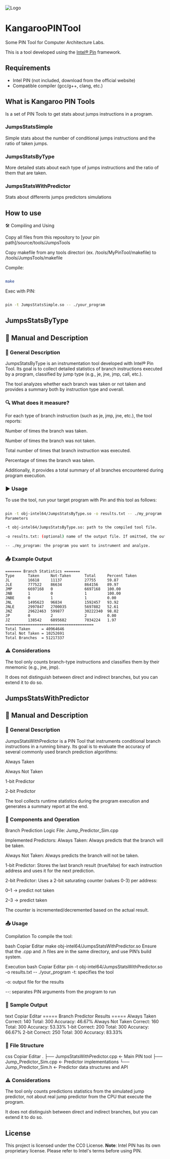 ![Logo](https://github.com/lorenpoloa/KangarooPINTools/blob/main/Logo1_1_mini%20(1).png)


# KangarooPINTool
Some PIN Tool for Computer Architecture Labs.


This is a tool developed using the [Intel® Pin](https://www.intel.com/content/www/us/en/developer/articles/tool/pin-a-dynamic-binary-instrumentation-tool.html) framework.
## Requirements

- Intel PIN (not included, download from the official website)
- Compatible compiler (gcc/g++, clang, etc.)


## What is Kangaroo PIN Tools
Is a set of PIN Tools to get stats about jumps instructions in a program.

### JumpsStatsSimple
Simple stats about the number of conditional jumps instructions and the ratio of taken jumps.

### JumpsStatsByType
More detailed stats about each type of jumps instructions and the ratio of them that are taken.

### JumpsStatsWithPredictor
Stats about differents jumps predictors simulations

## How to use

🛠️ Compiling and Using <br>

Copy all files from this repository to [your pin path]/source/tools/JumpsTools

Copy makefile from any tools directori (ex. /tools/MyPinTool/makefile) to /tools/JumpsTools/makefile

Compile:
```bash

make
```

Exec with PIN:
```bash

pin -t JumpsStatsSimple.so -- ./your_program

```


## JumpsStatsByType 
## 📘 Manual and Description

### 📝 General Description
JumpsStatsByType is an instrumentation tool developed with Intel® Pin Tool. Its goal is to collect detailed statistics of branch instructions executed by a program, classified by jump type (e.g., je, jne, jmp, call, etc.).

The tool analyzes whether each branch was taken or not taken and provides a summary both by instruction type and overall.

### 🔍 What does it measure?
For each type of branch instruction (such as je, jmp, jne, etc.), the tool reports:

Number of times the branch was taken.

Number of times the branch was not taken.

Total number of times that branch instruction was executed.

Percentage of times the branch was taken.

Additionally, it provides a total summary of all branches encountered during program execution.


### ▶️ Usage
To use the tool, run your target program with Pin and this tool as follows:

```bash

pin -t obj-intel64/JumpsStatsByType.so -o results.txt -- ./my_program
Parameters

-t obj-intel64/JumpsStatsByType.so: path to the compiled tool file.

-o results.txt: (optional) name of the output file. If omitted, the output will be shown in the console.

-- ./my_program: the program you want to instrument and analyze.
```

### 📤 Example Output

```text
======= Branch Statistics =======
Type      Taken     Not-Taken      Total     Percent Taken
JL        16618     11137          27755     59.87
JLE       777522    86634          864156    89.97
JMP       6697168   0              6697168   100.00
JNB       1         0              1         100.00
JNBE      0         1              1         0.00
JNL       1495623   96834          1592457   93.92
JNLE      2997847   2700035        5697882   52.61
JNZ       29622463  599877         30222340  98.02
JP        0         2              2         0.00
JZ        138542    6895682        7034224   1.97
=======================================
Total Taken     = 40964646
Total Not Taken = 10252691
Total Branches  = 51217337

```

### ⚠️ Considerations

The tool only counts branch-type instructions and classifies them by their mnemonic (e.g., jne, jmp).

It does not distinguish between direct and indirect branches, but you can extend it to do so.



## JumpsStatsWithPredictor 
## 📘 Manual and Description


### 📝 General Description
JumpsStatsWithPredictor is a PIN Tool that instruments conditional branch instructions in a running binary. Its goal is to evaluate the accuracy of several commonly used branch prediction algorithms:

Always Taken

Always Not Taken

1-bit Predictor

2-bit Predictor

The tool collects runtime statistics during the program execution and generates a summary report at the end.

### 🧠 Components and Operation

Branch Prediction Logic
File: Jump_Predictor_Sim.cpp

Implemented Predictors:
Always Taken: Always predicts that the branch will be taken.

Always Not Taken: Always predicts the branch will not be taken.

1-bit Predictor: Stores the last branch result (true/false) for each instruction address and uses it for the next prediction.

2-bit Predictor: Uses a 2-bit saturating counter (values 0-3) per address:

0–1 → predict not taken

2–3 → predict taken

The counter is incremented/decremented based on the actual result.


### 📤 Usage
Compilation
To compile the tool:

bash
Copiar
Editar
make obj-intel64/JumpsStatsWithPredictor.so
Ensure that the .cpp and .h files are in the same directory, and use PIN’s build system.

Execution
bash
Copiar
Editar
pin -t obj-intel64/JumpsStatsWithPredictor.so -o results.txt -- ./your_program
-t: specifies the tool

-o: output file for the results

--: separates PIN arguments from the program to run

### 📄 Sample Output
text
Copiar
Editar
===== Branch Predictor Results =====
Always Taken
    Correct: 140
    Total: 300
    Accuracy: 46.67%
Always Not Taken
    Correct: 160
    Total: 300
    Accuracy: 53.33%
1-bit
    Correct: 200
    Total: 300
    Accuracy: 66.67%
2-bit
    Correct: 250
    Total: 300
    Accuracy: 83.33%


### 🧾 File Structure
css
Copiar
Editar
.
├── JumpsStatsWithPredictor.cpp   ← Main PIN tool
├── Jump_Predictor_Sim.cpp        ← Predictor implementations
└── Jump_Predictor_Sim.h          ← Predictor data structures and API

### ⚠️ Considerations

The tool only counts predictions statistics from the simulated jump predictor, not about real jump predictor from the CPU that execute the program.

It does not distinguish between direct and indirect branches, but you can extend it to do so.



## License

This project is licensed under the CC0 License.
**Note**: Intel PIN has its own proprietary license. Please refer to Intel's terms before using PIN.
